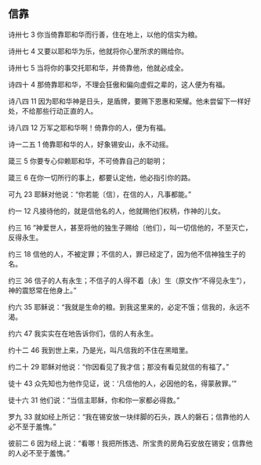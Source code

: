 ## 信靠

诗卅七 3 你当倚靠耶和华而行善，住在地上，以他的信实为粮。

诗卅七 4 又要以耶和华为乐，他就将你心里所求的赐给你。

诗卅七 5 当将你的事交托耶和华，并倚靠他，他就必成全。

诗四十 4 那倚靠耶和华，不理会狂傲和偏向虚假之辈的，这人便为有福。

诗八四 11 因为耶和华神是日头，是盾牌，要赐下恩惠和荣耀。他未尝留下一样好处，不给那些行动正直的人。

诗八四 12 万军之耶和华啊！倚靠你的人，便为有福。

诗一二五 1 倚靠耶和华的人，好象锡安山，永不动摇。

箴三 5 你要专心仰赖耶和华，不可倚靠自己的聪明；

箴三 6 在你一切所行的事上，都要认定他，他必指引你的路。

可九 23 耶稣对他说：“你若能〔信〕，在信的人，凡事都能。”

约一 12 凡接待他的，就是信他名的人，他就赐他们权柄，作神的儿女。

约三 16 “神爱世人，甚至将他的独生子赐给〔他们〕，叫一切信他的，不至灭亡，反得永生。

约三 18 信他的人，不被定罪；不信的人，罪已经定了，因为他不信神独生子的名。

约三 36 信子的人有永生；不信子的人得不着〔永〕生（原文作“不得见永生”），神的震怒常在他身上。”

约六 35 耶稣说：“我就是生命的粮。到我这里来的，必定不饿；信我的，永远不渴。

约六 47 我实实在在地告诉你们，信的人有永生。

约十二 46 我到世上来，乃是光，叫凡信我的不住在黑暗里。

约二十 29 耶稣对他说：“你因看见了我才信；那没有看见就信的有福了。”

徒十 43 众先知也为他作见证，说：‘凡信他的人，必因他的名，得蒙赦罪。’”

徒十六 31 他们说：“当信主耶稣，你和你一家都必得救。”

罗九 33 就如经上所记：“我在锡安放一块绊脚的石头，跌人的磐石；信靠他的人必不至于羞愧。”

彼前二 6 因为经上说：“看哪！我把所拣选、所宝贵的房角石安放在锡安；信靠他的人必不至于羞愧。”



